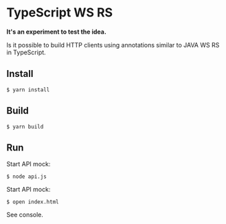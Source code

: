 # TypeScript WS RS
 
**It's an experiment to test the idea.**
 
Is it possible to build HTTP clients using annotations similar to JAVA WS RS in TypeScript.
 
## Install

    $ yarn install
    
## Build 

	$ yarn build
	
## Run

Start API mock:

	$ node api.js

Start API mock:

	$ open index.html

See console.
